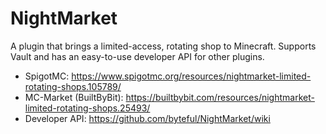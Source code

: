 # NightMarket

A plugin that brings a limited-access, rotating shop to Minecraft. Supports Vault and has an easy-to-use developer API
for other plugins.

- SpigotMC: https://www.spigotmc.org/resources/nightmarket-limited-rotating-shops.105789/
- MC-Market (BuiltByBit): https://builtbybit.com/resources/nightmarket-limited-rotating-shops.25493/
- Developer API: https://github.com/byteful/NightMarket/wiki
